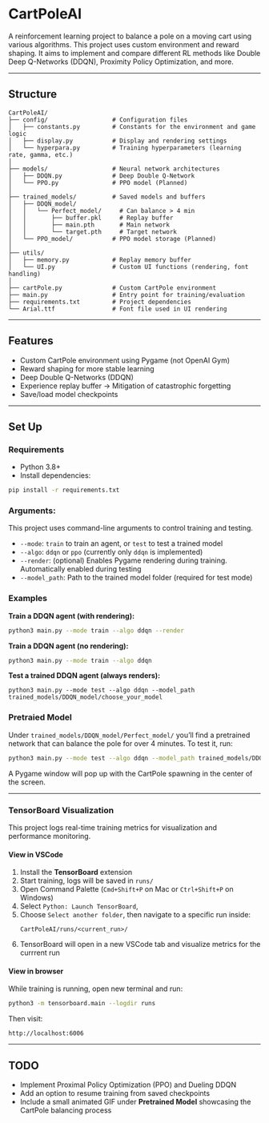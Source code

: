 # CartPoleAI

A reinforcement learning project to balance a pole on a moving cart using various algorithms. 
This project uses custom environment and reward shaping. 
It aims to implement and compare different RL methods like Double Deep Q-Networks (DDQN), Proximity Policy Optimization, and more.

---

## Structure
```
CartPoleAI/
├── config/                  # Configuration files
│   ├── constants.py         # Constants for the environment and game logic
│   ├── display.py           # Display and rendering settings
│   └── hyperpara.py         # Training hyperparameters (learning rate, gamma, etc.)
│
├── models/                  # Neural network architectures
│   ├── DDQN.py              # Deep Double Q-Network
│   └── PPO.py               # PPO model (Planned)
│
├── trained_models/          # Saved models and buffers
│   ├── DDQN_model/          
│   │   └── Perfect_model/     # Can balance > 4 min
│   │       ├── buffer.pkl     # Replay buffer
│   │       ├── main.pth       # Main network 
│   │       └── target.pth     # Target network
│   └── PPO_model/           # PPO model storage (Planned) 
│
├── utils/                   
│   ├── memory.py            # Replay memory buffer
│   └── UI.py                # Custom UI functions (rendering, font handling)
│
├── cartPole.py              # Custom CartPole environment
├── main.py                  # Entry point for training/evaluation
├── requirements.txt         # Project dependencies
└── Arial.ttf                # Font file used in UI rendering
```

---

## Features

- Custom CartPole environment using Pygame (not OpenAI Gym)
- Reward shaping for more stable learning
- Deep Double Q-Networks (DDQN)
- Experience replay buffer -> Mitigation of catastrophic forgetting
- Save/load model checkpoints

---

## Set Up

### Requirements
- Python 3.8+
- Install dependencies:

```bash
pip install -r requirements.txt
```

### Arguments:

This project uses command-line arguments to control training and testing.

- `--mode`: `train` to train an agent, or `test` to test a trained model
- `--algo`: `ddqn` or `ppo` (currently only `ddqn` is implemented)
- `--render`: (optional) Enables Pygame rendering during training. Automatically enabled during testing
- `--model_path`: Path to the trained model folder (required for test mode)

### Examples

**Train a DDQN agent (with rendering):**

```bash
python3 main.py --mode train --algo ddqn --render
```

**Train a DDQN agent (no rendering):**

```bash
python3 main.py --mode train --algo ddqn
```

**Test a trained DDQN agent (always renders):**

```
python3 main.py --mode test --algo ddqn --model_path trained_models/DDQN_model/choose_your_model
```

### Pretraied Model

Under `trained_models/DDQN_model/Perfect_model/` you’ll find a pretrained network that can balance the pole for over 4 minutes. To test it, run:

```bash
python3 main.py --mode test --algo ddqn --model_path trained_models/DDQN_model/Perfect_model
```

A Pygame window will pop up with the CartPole spawning in the center of the screen.

---

### TensorBoard Visualization

This project logs real-time training metrics for visualization and performance monitoring.

#### View in VSCode

1. Install the **TensorBoard** extension
2. Start training, logs will be saved in `runs/`
3. Open Command Palette (`Cmd+Shift+P` on Mac or `Ctrl+Shift+P` on Windows)
4. Select `Python: Launch TensorBoard`,
5. Choose `Select another folder`, then navigate to a specific run inside:
   ```
   CartPoleAI/runs/<current_run>/
   ```
7. TensorBoard will open in a new VSCode tab and visualize metrics for the currrent run

#### View in browser

While training is running, open new terminal and run:

```bash
python3 -m tensorboard.main --logdir runs
```

Then visit:

```
http://localhost:6006
```

---

## TODO
- Implement Proximal Policy Optimization (PPO) and Dueling DDQN  
- Add an option to resume training from saved checkpoints
- Include a small animated GIF under **Pretrained Model** showcasing the CartPole balancing process
